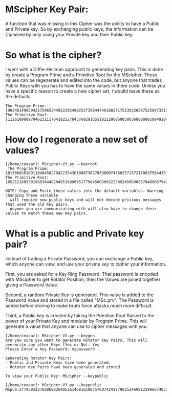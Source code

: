 # MScipher Key Pair: 
A function that was missing in this Cipher was the ability to have a Public and Private key. So by exchanging public keys, the information can be Ciphered by only using your Private key and their Public key.

# So what is the cipher? 
I went with a Diffie-Hellman approach to generating key pairs. This is done by create a Program Prime and a Primitive Root for the MScipher. These values can be regenerate and edited into the code, but anyone that trades Public Keys with you has to have the same values in there code. Unless you have a specific reason to create a new cipher set, I woulld leave these as the defaults.
```
The Program Prime---[98348149859422759653449222024902527358447401882717513832658752589732178323087]
The Primitive Root--[112610998970462321170418252784376929165518212068608580368800985994928452406337]
```

# How do I regenerate a new set of values? 
```
[/home/ceasar]: MScipher-V3.py --keyroot
 The Program Prime: 101306026189110404562794223543610887302783980074780257137217063750443517305487
The Primitive Root: 105212168530198836448204951699665177964500386522309245063885784986679433581131 

NOTE: Copy and Paste these values into the default variables. Warning changing these variable
  will require new public keys and will not decode privious messages that used the old Key pairs.
  Anyone you are communicating with will also have to change their values to match these new Key pairs.
```

# What is a public and Private key pair? 
Instead of trading a Private Password, you can exchange a Public key, which anyone can view, and use your private key to cipher your information. 

First, you are asked for a Key Ring Password. That password is encoded with MScipher to get Rotator Position, then the Values are joined together
giving a Password Value. 

Second, a random Private Key is generated. This value is added to the Password Value and stored in a file called "MSc.prv". The Password is added before storing to make brute force attacks much more difficult. 

Third, a Public key is created by taking the Primitive Root Raised to the power of your Private Key and modular by Program Prime. This will generate a value that anyone can use to cipher messages with you.
```
[/home/ceasar]: MScipher-V3.py --keygen
Are you sure you want to generate Rotator Key Pairs, This will overwrite any other Keys (Yes or No): Yes
Please Enter a Key Password: mypassword

Generating Rotator Key Pairs:
- Public and Private Keys have been generated.
- Rotator Key Pairs have been generated and stored.

To view your Public Key: MScipher --keypublic

[/home/ceasar]: MScipher-V3.py --keypublic
MSpub:27795932278286082649526146816580757607424177962524698122986674033881123651396

```



